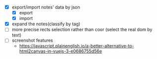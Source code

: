 - [x] export/import notes' data by json
  - [x] export
  - [x] import
- [x] expand the notes(classify by tag)
- [ ] more precise rects selection rather than coor (select the real dom by text)
- [ ] screenshot features
  - https://javascript.plainenglish.io/a-better-alternative-to-html2canvas-in-vuejs-3-e0686755d56e
